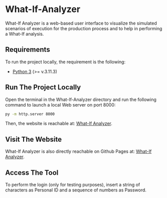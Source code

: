 # What-If-Analyzer
What-If Analyzer is a web-based user interface to visualize the simulated scenarios of execution for the production process and to help in performing a What-If analysis.

## Requirements
To run the project locally, the requirement is the following:
- [Python 3](https://www.python.org/) (>= v.3.11.3)

## Run The Project Locally
Open the terminal in the What-If-Analyzer directory and run the following command to launch a local Web server on port 8000:
```bash
py -m http.server 8000
```
Then, the website is reachable at: [What-If Analyzer](http://localhost:8000/index.html).

## Visit The Website
What-If Analyzer is also directly reachable on Github Pages at: [What-If Analyzer](https://angeloc99.github.io/What-If-Analyzer/index.html).

## Access The Tool
To perform the login (only for testing purposes), insert a string of characters as Personal ID and a sequence of numbers as Password.